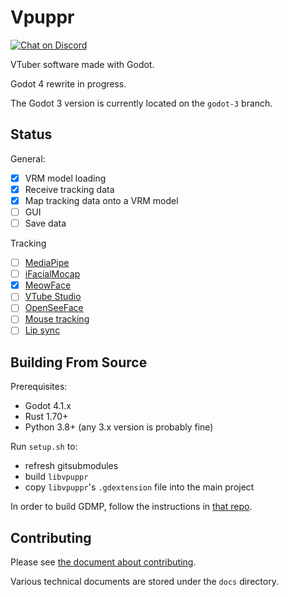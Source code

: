 # Vpuppr

[![Chat on Discord](https://img.shields.io/discord/853476898071117865?label=chat&logo=discord)](https://discord.gg/6mcdWWBkrr)

VTuber software made with Godot.

Godot 4 rewrite in progress.

The Godot 3 version is currently located on the `godot-3` branch.

## Status

General:

- [x] VRM model loading
- [x] Receive tracking data
- [x] Map tracking data onto a VRM model
- [ ] GUI
- [ ] Save data

Tracking

- [ ] [MediaPipe](https://github.com/google/mediapipe)
- [ ] [iFacialMocap](https://www.ifacialmocap.com/)
- [x] [MeowFace](https://play.google.com/store/apps/details?id=com.suvidriel.meowface)
- [ ] [VTube Studio](https://denchisoft.com/)
- [ ] [OpenSeeFace](https://github.com/emilianavt/OpenSeeFace)
- [ ] [Mouse tracking](https://github.com/virtual-puppet-project/mouse-tracker)
- [ ] [Lip sync](https://github.com/virtual-puppet-project/real-time-lip-sync-gd)

## Building From Source

Prerequisites:

* Godot 4.1.x
* Rust 1.70+
* Python 3.8+ (any 3.x version is probably fine)

Run `setup.sh` to:

* refresh gitsubmodules
* build `libvpuppr`
* copy `libvpuppr`'s `.gdextension` file into the main project

In order to build GDMP, follow the instructions in [that repo](https://github.com/j20001970/GDMP).

## Contributing

Please see [the document about contributing](CONTRIBUTING.md).

Various technical documents are stored under the `docs` directory.
